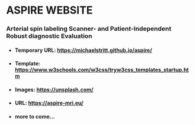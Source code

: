 # ASPIRE WEBSITE

### Arterial spin labeling Scanner- and Patient-Independent Robust diagnostic Evaluation

* #### Temporary URL: https://michaelstritt.github.io/aspire/
* #### Template: https://www.w3schools.com/w3css/tryw3css_templates_startup.htm
* #### Images: https://unsplash.com/
* #### URL: https://aspire-mri.eu/
* #### more to come...
